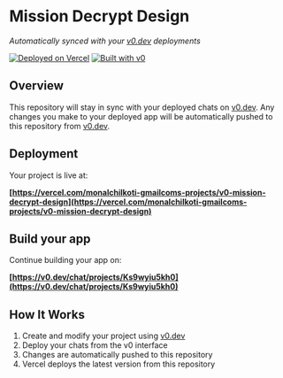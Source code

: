 # Mission Decrypt Design

*Automatically synced with your [v0.dev](https://v0.dev) deployments*

[![Deployed on Vercel](https://img.shields.io/badge/Deployed%20on-Vercel-black?style=for-the-badge&logo=vercel)](https://vercel.com/monalchilkoti-gmailcoms-projects/v0-mission-decrypt-design)
[![Built with v0](https://img.shields.io/badge/Built%20with-v0.dev-black?style=for-the-badge)](https://v0.dev/chat/projects/Ks9wyiu5kh0)

## Overview

This repository will stay in sync with your deployed chats on [v0.dev](https://v0.dev).
Any changes you make to your deployed app will be automatically pushed to this repository from [v0.dev](https://v0.dev).

## Deployment

Your project is live at:

**[https://vercel.com/monalchilkoti-gmailcoms-projects/v0-mission-decrypt-design](https://vercel.com/monalchilkoti-gmailcoms-projects/v0-mission-decrypt-design)**

## Build your app

Continue building your app on:

**[https://v0.dev/chat/projects/Ks9wyiu5kh0](https://v0.dev/chat/projects/Ks9wyiu5kh0)**

## How It Works

1. Create and modify your project using [v0.dev](https://v0.dev)
2. Deploy your chats from the v0 interface
3. Changes are automatically pushed to this repository
4. Vercel deploys the latest version from this repository